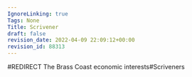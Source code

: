 ```yaml
---
IgnoreLinking: true
Tags: None
Title: Scrivener
draft: false
revision_date: 2022-04-09 22:09:12+00:00
revision_id: 88313
---
```


#REDIRECT The Brass Coast economic interests#Scriveners